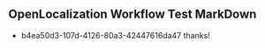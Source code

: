 ## OpenLocalization Workflow Test MarkDown
* b4ea50d3-107d-4126-80a3-42447616da47 thanks!

<!--HONumber=Aug16_HO1-->


